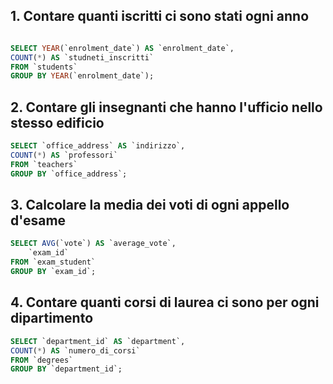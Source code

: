 ## 1. Contare quanti iscritti ci sono stati ogni anno

```sql

SELECT YEAR(`enrolment_date`) AS `enrolment_date`,
COUNT(*) AS `studneti_inscritti`
FROM `students`
GROUP BY YEAR(`enrolment_date`);
```

## 2. Contare gli insegnanti che hanno l'ufficio nello stesso edificio

```sql
SELECT `office_address` AS `indirizzo`,
COUNT(*) AS `professori`
FROM `teachers`
GROUP BY `office_address`;
```

## 3. Calcolare la media dei voti di ogni appello d'esame

```sql
SELECT AVG(`vote`) AS `average_vote`,
	`exam_id`
FROM `exam_student`
GROUP BY `exam_id`;
```

## 4. Contare quanti corsi di laurea ci sono per ogni dipartimento

```sql
SELECT `department_id` AS `department`,
COUNT(*) AS `numero_di_corsi`
FROM `degrees`
GROUP BY `department_id`;
```
